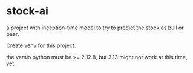 # stock-ai
a project with inception-time model to try to predict the stock as bull or bear.

Create venv for this project.

the versio python must be >= 2.12.8, but 3.13 might not work at this time, yet.
